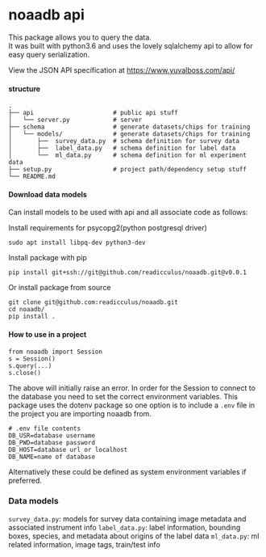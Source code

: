 # noaadb api
This package allows you to query the data.  
It was built with python3.6 and uses the lovely sqlalchemy api to allow for easy query serialization.

View the JSON API specification at https://www.yuvalboss.com/api/

#### structure
    .
    ├── api                      # public api stuff
    │   └── server.py            # server
    ├── schema                   # generate datasets/chips for training
    │   └── models/              # generate datasets/chips for training
    │       ├──  survey_data.py  # schema definition for survey data
    │       ├──  label_data.py   # schema definition for label data
    │       └──  ml_data.py      # schema definition for ml experiment data
    ├── setup.py                 # project path/dependency setup stuff
    └── README.md


#### Download data models
Can install models to be used with api and all associate code as follows:

Install requirements for psycopg2(python postgresql driver)
```
sudo apt install libpq-dev python3-dev
```
Install package with pip
```
pip install git+ssh://git@github.com/readicculus/noaadb.git@v0.0.1
```
Or install package from source
```
git clone git@github.com:readicculus/noaadb.git
cd noaadb/
pip install . 
```

#### How to use in a project
```
from noaadb import Session
s = Session()
s.query(...)
s.close()
```

The above will initially raise an error.
In order for the Session to connect to the database you need to set the correct environment variables.
This package uses the dotenv package so one option is to include a `.env` file in the project you are importing noaadb from.
```
# .env file contents
DB_USR=database username
DB_PWD=database password
DB_HOST=database url or localhost
DB_NAME=name of database
```
Alternatively these could be defined as system environment variables if preferred.


### Data models
`survey_data.py`: models for survey data containing image metadata and associated instrument info
`label_data.py`: label information, bounding boxes, species, and metadata about origins of the label data
`ml_data.py`: ml related information, image tags, train/test info